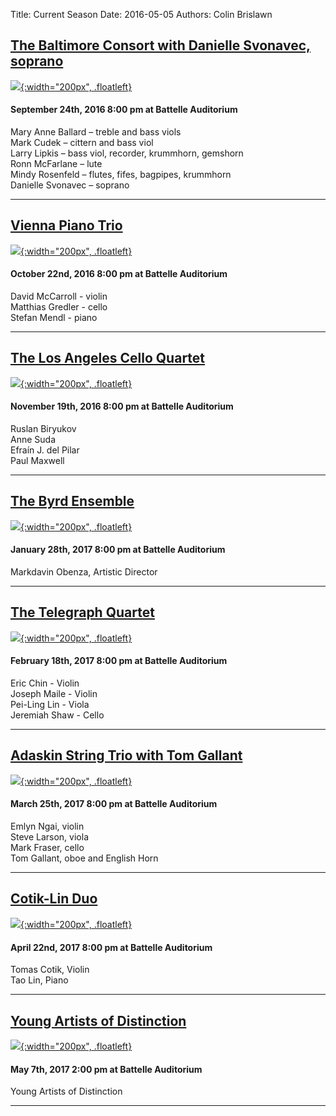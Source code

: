 Title: Current Season 
Date: 2016-05-05
Authors: Colin Brislawn
<!--
Template: article_list
Status: hidden
-->

## [The Baltimore Consort with Danielle Svonavec, soprano]({filename}/2016-2017/BaltimoreConsort.md)

[![ ]({filename}/images/2016-2017/BaltimoreConsort400.jpg){:width="200px", .floatleft}]({filename}/2016-2017/BaltimoreConsort.md)
#### September 24th, 2016 8:00 pm at Battelle Auditorium
Mary Anne Ballard – treble and bass viols <br>
Mark Cudek – cittern and bass viol <br>
Larry Lipkis – bass viol, recorder, krummhorn, gemshorn <br>
Ronn McFarlane – lute <br>
Mindy Rosenfeld – flutes, fifes, bagpipes, krummhorn <br>
Danielle Svonavec – soprano

---

## [Vienna Piano Trio]({filename}/2016-2017/ViennaPianoTrio.md)

[![ ]({filename}/images/2016-2017/the-vienna-piano-trio400.jpg){:width="200px", .floatleft}]({filename}/2016-2017/ViennaPianoTrio.md)
#### October 22nd, 2016 8:00 pm at Battelle Auditorium
David McCarroll - violin <br>
Matthias Gredler - cello <br>
Stefan Mendl - piano

---

## [The Los Angeles Cello Quartet]({filename}/2016-2017/LosAngelesCelloQuartet.md)

[![ ]({filename}/images/2016-2017/the-los-angeles-cello-quartet400.jpg){:width="200px", .floatleft}]({filename}/2016-2017/LosAngelesCelloQuartet.md)
#### November 19th, 2016 8:00 pm at Battelle Auditorium

Ruslan Biryukov <br>
Anne Suda <br>
Efraín J. del Pilar <br>
Paul Maxwell

---

## [The Byrd Ensemble]({filename}/2016-2017/ByrdEnsemble.md)

[![ ]({filename}/images/2016-2017/the-byrd-ensemble400.jpg){:width="200px", .floatleft}]({filename}/2016-2017/ByrdEnsemble.md)
#### January 28th, 2017 8:00 pm at Battelle Auditorium
Markdavin Obenza, Artistic Director

---

## [The Telegraph Quartet]({filename}/2016-2017/TelegraphQuartet.md)

[![ ]({filename}/images/2016-2017/the-telegraph-quartet400.jpg){:width="200px", .floatleft}]({filename}/2016-2017/TelegraphQuartet.md)
#### February 18th, 2017 8:00 pm at Battelle Auditorium

Eric Chin - Violin <br>
Joseph Maile - Violin <br>
Pei-Ling Lin - Viola <br>
Jeremiah Shaw - Cello


---

## [Adaskin String Trio with Tom Gallant]({filename}/2016-2017/AdaskinTrio.md)

[![ ]({filename}/images/2016-2017/adaskin-trio-with-tom-gallant400.jpg){:width="200px", .floatleft}]({filename}/2016-2017/AdaskinTrio.md)
#### March 25th, 2017 8:00 pm at Battelle Auditorium
Emlyn Ngai, violin <br>
Steve Larson, viola <br>
Mark Fraser, cello <br>
Tom Gallant, oboe and English Horn


---

## [Cotik-Lin Duo]({filename}/2016-2017/Cotik-Lin.md)

[![ ]({filename}/images/2016-2017/cotiklin-duo400.jpg){:width="200px", .floatleft}]({filename}/2016-2017/Cotik-Lin.md)
#### April 22nd, 2017 8:00 pm at Battelle Auditorium
Tomas Cotik, Violin <br>
Tao Lin, Piano

---

## [Young Artists of Distinction]({filename}/2016-2017/YoungArtists.md)

[![ ]({filename}/images/2016-2017/StephenBeus200.jpg){:width="200px", .floatleft}]({filename}/2016-2017/YoungArtists.md)
#### May 7th, 2017 2:00 pm at Battelle Auditorium
Young Artists of Distinction

---

